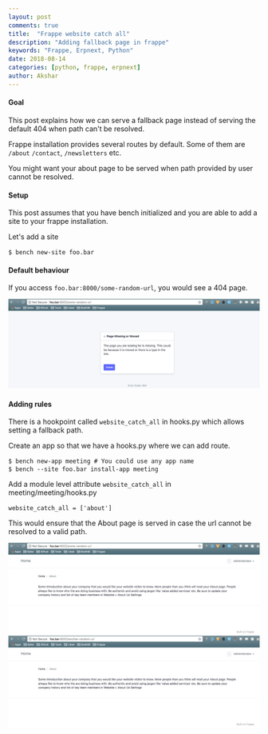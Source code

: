 ```yaml
---
layout: post
comments: true
title:  "Frappe website catch all"
description: "Adding fallback page in frappe"
keywords: "Frappe, Erpnext, Python"
date: 2018-08-14
categories: [python, frappe, erpnext]
author: Akshar
---
```


#### Goal

This post explains how we can serve a fallback page instead of serving the default 404 when path can't be resolved.

Frappe installation provides several routes by default. Some of them are `/about` `/contact`, `/newsletters` etc.

You might want your about page to be served when path provided by user cannot be resolved.

#### Setup

This post assumes that you have bench initialized and you are able to add a site to your frappe installation.

Let's add a site

    $ bench new-site foo.bar

#### Default behaviour

If you access `foo.bar:8000/some-random-url`, you would see a 404 page.

![](/assets/images/frappe-website-route-rules/website-catch-all-404.png)

#### Adding rules

There is a hookpoint called `website_catch_all` in hooks.py which allows setting a fallback path.

Create an app so that we have a hooks.py where we can add route.

    $ bench new-app meeting # You could use any app name
    $ bench --site foo.bar install-app meeting

Add a module level attribute `website_catch_all` in meeting/meeting/hooks.py

    website_catch_all = ['about']

This would ensure that the About page is served in case the url cannot be resolved to a valid path.

![](/assets/images/frappe-website-route-rules/website-catch-all.png)
![](/assets/images/frappe-website-route-rules/website-catch-all-2.png)
